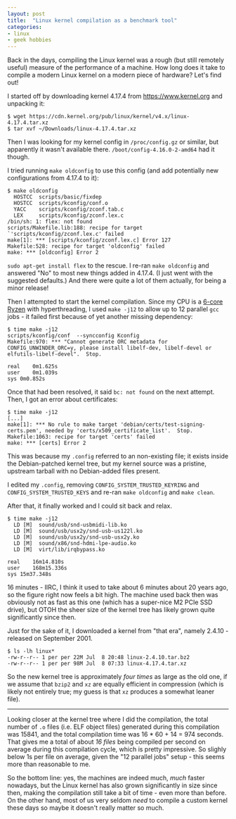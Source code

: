 ```yaml
---
layout: post
title:  "Linux kernel compilation as a benchmark tool"
categories:
- linux
- geek hobbies
---
```


Back in the days, compiling the Linux kernel was a rough (but still
remotely useful) measure of the performance of a machine. How long does it
take to compile a modern Linux kernel on a modern piece of hardware? Let's
find out!

I started off by downloading kernel 4.17.4 from https://www.kernel.org and
unpacking it:

```shell
$ wget https://cdn.kernel.org/pub/linux/kernel/v4.x/linux-4.17.4.tar.xz
$ tar xvf ~/Downloads/linux-4.17.4.tar.xz
```

Then I was looking for my kernel config in `/proc/config.gz` or similar,
but apparently it wasn't available there. `/boot/config-4.16.0-2-amd64` had
it though.

I tried running `make oldconfig` to use this config (and add potentially
new configurations from 4.17.4 to it):

```
$ make oldconfig
  HOSTCC  scripts/basic/fixdep
  HOSTCC  scripts/kconfig/conf.o
  YACC    scripts/kconfig/zconf.tab.c
  LEX     scripts/kconfig/zconf.lex.c
/bin/sh: 1: flex: not found
scripts/Makefile.lib:188: recipe for target `'scripts/kconfig/zconf.lex.c' failed
make[1]: *** [scripts/kconfig/zconf.lex.c] Error 127
Makefile:528: recipe for target 'oldconfig' failed
make: *** [oldconfig] Error 2
```

`sudo apt-get install flex` to the rescue. I re-ran `make oldconfig` and
answered "No" to most new things added in 4.17.4. (I just went with the
suggested defaults.) And there were quite a lot of them actually, for being
a minor release!

Then I attempted to start the kernel compilation. Since my CPU is a [6-core
Ryzen](https://www.amd.com/en/products/cpu/amd-ryzen-5-1600) with
hyperthreading, I used `make -j12` to allow up to 12 parallel `gcc` jobs -
it failed first because of yet another missing dependency:

```
$ time make -j12
scripts/kconfig/conf  --syncconfig Kconfig
Makefile:970: *** "Cannot generate ORC metadata for CONFIG_UNWINDER_ORC=y, please install libelf-dev, libelf-devel or elfutils-libelf-devel".  Stop.

real	0m1.625s
user	0m1.039s
sys	0m0.852s
```

Once that had been resolved, it said `bc: not found` on the next attempt.
Then, I got an error about certificates:

```
$ time make -j12
[...]
make[1]: *** No rule to make target 'debian/certs/test-signing-certs.pem', needed by 'certs/x509_certificate_list'.  Stop.
Makefile:1063: recipe for target 'certs' failed
make: *** [certs] Error 2
```

This was because my `.config` referred to an non-existing file; it exists
inside the Debian-patched kernel tree, but my kernel source was a pristine,
upstream tarball with no Debian-added files present.

I edited my `.config`, removing `CONFIG_SYSTEM_TRUSTED_KEYRING` and
`CONFIG_SYSTEM_TRUSTED_KEYS` and re-ran `make oldconfig` and `make clean`.

After that, it finally worked and I could sit back and relax.

```
$ time make -j12
  LD [M]  sound/usb/snd-usbmidi-lib.ko
  LD [M]  sound/usb/usx2y/snd-usb-us122l.ko
  LD [M]  sound/usb/usx2y/snd-usb-usx2y.ko
  LD [M]  sound/x86/snd-hdmi-lpe-audio.ko
  LD [M]  virt/lib/irqbypass.ko

real	16m14.810s
user	168m15.336s
sys	15m37.348s
```

16 minutes - IIRC, I think it used to take about 6 minutes about 20 years
ago, so the figure right now feels a bit high. The machine used back then
was obviously not as fast as this one (which has a super-nice M2 PCIe SSD
drive), but OTOH the sheer size of the kernel tree has likely grown quite
significantly since then.

Just for the sake of it, I downloaded a kernel from "that era", namely
2.4.10 - released on September 2001.

```
$ ls -lh linux*
-rw-r--r-- 1 per per 22M Jul  8 20:48 linux-2.4.10.tar.bz2
-rw-r--r-- 1 per per 98M Jul  8 07:33 linux-4.17.4.tar.xz
```

So the new kernel tree is approximately _four times_ as large as the old
one, if we assume that `bzip2` and `xz` are equally efficient in
compression (which is likely not entirely true; my guess is that `xz`
produces a somewhat leaner file).

----

Looking closer at the kernel tree where I did the compilation, the total
number of `.o` files (i.e. ELF object files) generated during this
compilation was 15841, and the total compilation time was 16 * 60 + 14 =
974 seconds. That gives me a total of about _16 files_ being compiled per
second on average during this compilation cycle, which is pretty
impressive. So slighly below 1s per file on average, given the "12
parallel jobs" setup - this seems more than reasonable to me.

So the bottom line: yes, the machines are indeed much, _much_ faster
nowadays, but the Linux kernel has also grown significantly in size since
then, making the compilation still take a bit of time - even more than
before. On the other hand, most of us very seldom _need_ to compile a
custom kernel these days so maybe it doesn't really matter so much.

